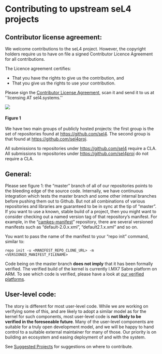 # Contributing to upstream seL4 projects


## Contributor license agreement:


We welcome contributions to the seL4 project. However, the copyright
holders require us to have on file a signed Contributor Licence
Agreement for all contributions.

The Licence agreement certifies:

- That you have the rights to give us the contribution, and
- That you give us the rights to use your contribution.

Please sign the
[Contributor License Agreement](https://sel4.systems/Community/Contributing/seL4-CLA.pdf), scan it and send it to us at ''licensing AT
sel4.systems.''

<img src="http://i.imgur.com/kuAok5A.png" />

#### Figure 1

We have two main groups of publicly hosted projects: the first group is
the set of repositories found at <https://github.com/sel4>. The second
group is that found at <https://github.com/sel4proj>.

All submissions to repositories under <https://github.com/sel4> require
a CLA. All submissions to repositories under
<https://github.com/sel4proj> do not require a CLA.

## General:


Please see figure 1: the “master” branch of all of our repositories
points to the bleeding edge of the source code. Internally, we have
continuous integration which tests the master branch and some other
internal branches before pushing them out to Github. But not all
combinations of various repositories and libraries are guaranteed to be
in sync at the tip of “master”. If you want to use a known, stable build
of a project, then you might want to consider checking out a named
version tag of that repository’s manifest. For example, in the
“[camkes-manifest](https://github.com/seL4/camkes-manifest)”
repository, there are several versioned manifests such as
“default-2.0.x.xml”, “default2.1.x.xml” and so on.

You want to pass the name of the manifest to your “repo init” command,
similar to:

~~~
repo init -u <MANIFEST_REPO_CLONE_URL> -m <VERSIONED_MANIFEST_FILENAME>
~~~
Code being on the master branch **does not imply** that it has been
formally verified. The verified build of the kernel is currently I.MX7
Sabre platform on ARM. To see which code is verified, please have a look
at [our verified
platforms](https://wiki.sel4.systems/Hardware).

## User-level code:


The story is different for most user-level code. While we are working on
verifying some of this, and are likely to adopt a similar model as for
the kernel for such components, most user-level code is **not likely to
be verified in the foreseeable future**. Many of the user-level
components are suitable for a truly open development model, and we will
be happy to hand control to a suitable external maintainer for many of
those. Our priority is on building an ecosystem and easing deployment of
and with the system.

See [Suggested Projects](https://sel4.systems/Info/Projects/)
for suggestions on where to contribute.

